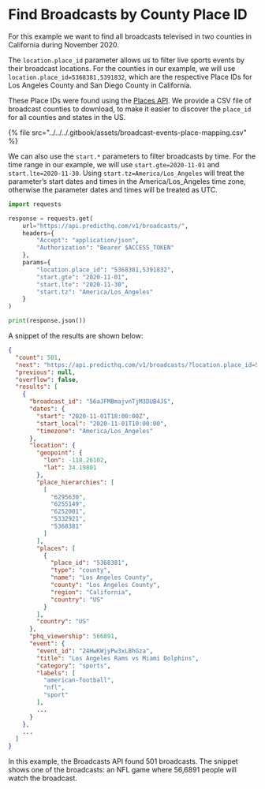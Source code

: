 # Find Broadcasts by County Place ID

For this example we want to find all broadcasts televised in two counties in California during November 2020.

The `location.place_id` parameter allows us to filter live sports events by their broadcast locations. For the counties in our example, we will use `location.place_id=5368381,5391832`, which are the respective Place IDs for Los Angeles County and San Diego County in California.

These Place IDs were found using the [Places API](https://docs.predicthq.com/resources/places/). We provide a CSV file of broadcast counties to download, to make it easier to discover the `place_id` for all counties and states in the US.

{% file src="../../../.gitbook/assets/broadcast-events-place-mapping.csv" %}

We can also use the `start.*` parameters to filter broadcasts by time. For the time range in our example, we will use `start.gte=2020-11-01` and `start.lte=2020-11-30`. Using `start.tz=America/Los_Angeles` will treat the parameter’s start dates and times in the America/Los\_Angeles time zone, otherwise the parameter dates and times will be treated as UTC.

```python
import requests

response = requests.get(
    url="https://api.predicthq.com/v1/broadcasts/",
    headers={
        "Accept": "application/json",
        "Authorization": "Bearer $ACCESS_TOKEN"
    },
    params={
        "location.place_id": "5368381,5391832",
        "start.gte": "2020-11-01",
        "start.lte": "2020-11-30",
        "start.tz": "America/Los_Angeles"
    }
)

print(response.json())
```

A snippet of the results are shown below:

```json
{
  "count": 501,
  "next": "https://api.predicthq.com/v1/broadcasts/?location.place_id=5368381%2C5391832&start.gte=2020-11-01&start.lte=2020-11-30&start.tz=America%2FLos_Angeles&offset=10",
  "previous": null,
  "overflow": false,
  "results": [
    {
      "broadcast_id": "56aJFMBmajvnTjM3DUB4JS",
      "dates": {
        "start": "2020-11-01T18:00:00Z",
        "start_local": "2020-11-01T10:00:00",
        "timezone": "America/Los_Angeles"
      },
      "location": {
        "geopoint": {
          "lon": -118.26102,
          "lat": 34.19801
        },
        "place_hierarchies": [
          [
            "6295630",
            "6255149",
            "6252001",
            "5332921",
            "5368381"
          ]
        ],
        "places": [
          {
            "place_id": "5368381",
            "type": "county",
            "name": "Los Angeles County",
            "county": "Los Angeles County",
            "region": "California",
            "country": "US"
          }
        ],
        "country": "US"
      },
      "phq_viewership": 566891,
      "event": {
        "event_id": "24HwKWjyPw3xLBhGza",
        "title": "Los Angeles Rams vs Miami Dolphins",
        "category": "sports",
        "labels": [
          "american-football",
          "nfl",
          "sport"
        ],
        ...
      }
    },
    ...
  ]
}
```

In this example, the Broadcasts API found 501 broadcasts. The snippet shows one of the broadcasts: an NFL game where 56,6891 people will watch the broadcast.
